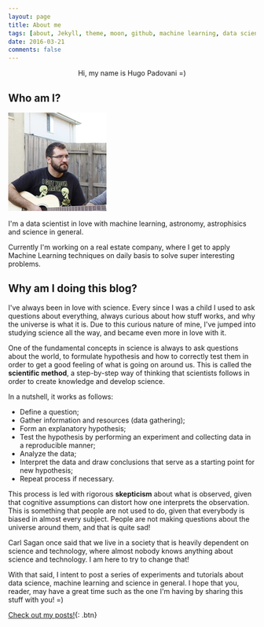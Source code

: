 ```yaml
---
layout: page
title: About me
tags: [about, Jekyll, theme, moon, github, machine learning, data science, astronomy]
date: 2016-03-21
comments: false
---
```

    
<center> Hi, my name is Hugo Padovani =) </center>

## Who am I?

<img src="/assets/img/about/me.jpg" width="200" height="200">

I'm a data scientist in love with machine learning, astronomy, astrophisics and science in general. 

Currently I'm working on a real estate company, where I get to apply Machine Learning techniques on daily basis to solve super interesting problems.

## Why am I doing this blog?

I've always been in love with science. Every since I was a child I used to ask questions about everything, always curious about how stuff works, and why the universe is what it is. Due to this curious nature of mine, I've jumped into studying science all the way, and became even more in love with it. 

One of the fundamental concepts in science is always to ask questions about the world, to formulate hypothesis and how to correctly test them in order to get a good feeling of what is going on around us. This is called the **scientific method**, a step-by-step way of thinking that scientists follows in order to create knowledge and develop science.

In a nutshell, it works as follows:

* Define a question;
* Gather information and resources (data gathering);
* Form an explanatory hypothesis;
* Test the hypothesis by performing an experiment and collecting data in a reproducible manner;
* Analyze the data;
* Interpret the data and draw conclusions that serve as a starting point for new hypothesis;
* Repeat process if necessary.

This process is led with rigorous **skepticism** about what is observed, given that cognitive assumptions can distort how one interprets the observation. This is something that people are not used to do, given that everybody is biased in almost every subject. People are not making questions about the universe around them, and that is quite sad!

Carl Sagan once said that we live in a society that is heavily dependent on science and technology, where almost nobody knows anything about science and technology. I am here to try to change that!

With that said, I intent to post a series of experiments and tutorials about data science, machine learning and science in general. I hope that you, reader, may have a great time such as the one I'm having by sharing this stuff with you! =)

      
[Check out my posts!](https://hgpadovani.github.io//posts/){: .btn}
